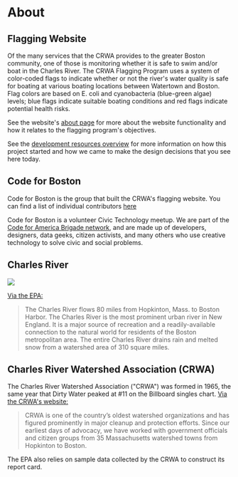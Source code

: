 # About

## Flagging Website

Of the many services that the CRWA provides to the greater Boston community, one of those is monitoring whether it is safe to swim and/or boat in the Charles River. The CRWA Flagging Program uses a system of color-coded flags to indicate whether or not the river's water quality is safe for boating at various boating locations between Watertown and Boston. Flag colors are based on E. coli and cyanobacteria (blue-green algae) levels; blue flags indicate suitable boating conditions and red flags indicate potential health risks.

See the website's [about page](https://crwa-flagging.herokuapp.com/about) for more about the website functionality and how it relates to the flagging program's objectives.

See the [development resources overview](development/history) for more information on how this project started and how we came to make the design decisions that you see here today.

## Code for Boston

Code for Boston is the group that built the CRWA's flagging website. You can find a list of individual contributors [here](https://github.com/codeforboston/flagging/graphs/contributors)

Code for Boston is a volunteer Civic Technology meetup. We are part of the [Code for America Brigade network](http://www.codeforamerica.org/brigade/about), and are made up of developers, designers, data geeks, citizen activists, and many others who use creative technology to solve civic and social problems.

## Charles River

![](https://www.epa.gov/sites/production/files/styles/large/public/2015-04/cr-watershed-map.jpg)

[Via the EPA:](https://www.epa.gov/charlesriver/about-charles-river#HistoricalTimeline)

> The Charles River flows 80 miles from Hopkinton, Mass. to Boston Harbor. The Charles River is the most prominent urban river in New England. It is a major source of recreation and a readily-available connection to the natural world for residents of the Boston metropolitan area. The entire Charles River drains rain and melted snow from a watershed area of 310 square miles.

## Charles River Watershed Association (CRWA)

The Charles River Watershed Association ("CRWA") was formed in 1965, the same year that Dirty Water peaked at #11 on the Billboard singles chart. [Via the CRWA's website:](https://www.crwa.org/about.html)

> CRWA is one of the country’s oldest watershed organizations and has figured prominently in major cleanup and protection efforts. Since our earliest days of advocacy, we have worked with government officials and citizen groups from 35 Massachusetts watershed towns from Hopkinton to Boston.

The EPA also relies on sample data collected by the CRWA to construct its report card.

